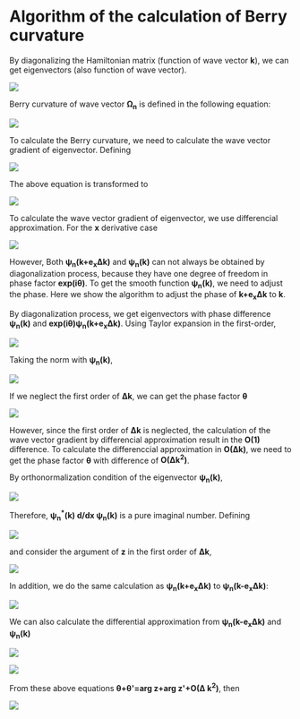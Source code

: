 # Algorithm of the calculation of Berry curvature
By diagonalizing the Hamiltonian matrix (function of wave vector **k**), we can get eigenvectors (also function of wave vector).
<p><img src="https://latex.codecogs.com/svg.latex?\fn_cm&space;\hat{H}(k)\psi_n(k)=\varepsilon_n\psi_n(k)"></p>

Berry curvature of wave vector **&Omega;<sub>n</sub>** is defined in the following equation:
<p><img src="https://latex.codecogs.com/svg.latex?\fn_cm&space;\Omega_n(k)=\text{i}\Bigl(\nabla_k\psi_n^*(k)\Bigr)\times\Bigl(\nabla_k\psi_n(k)\Bigr)"></p>

To calculate the Berry curvature, we need to calculate the wave vector gradient of eigenvector. Defining
<p><img src="https://latex.codecogs.com/svg.latex?\fn_cm&space;\chi_n(k)=\nabla_k\psi_n(k)"></p>
The above equation is transformed to
<p><img src="https://latex.codecogs.com/svg.latex?\fn_cm&space;\Omega_n(k)=\text{i}\chi_n^*(k)\times\chi_n(k)=\begin{pmatrix}-2\text{Im}(\chi_{n,y}^*(k)\chi_{n,z}(k))&space;\\&space;-2\text{Im}(\chi_{n,z}^*(k)\chi_{n,x}(k))&space;\\&space;-2\text{Im}(\chi_{n,x}^*(k)\chi_{n,y}(k))\end{pmatrix}"></p>

To calculate the wave vector gradient of eigenvector, we use differencial approximation. For the **x** derivative case
<p><img src="https://latex.codecogs.com/svg.latex?\fn_cm&space;\chi_{n,x}(k)=\frac{\psi_n(k&plus;e_x\Delta&space;k)-\psi_n(k)}{\Delta&space;k}&plus;\mathcal{O}(\Delta&space;k)"></p>

However, Both **&psi;<sub>n</sub>(k+e<sub>x</sub>&Delta;k)** and **&psi;<sub>n</sub>(k)** can not always be obtained by diagonalization process, because they have one degree of freedom in phase factor **exp(i&theta;)**. To get the smooth function **&psi;<sub>n</sub>(k)**, we need to adjust the phase. Here we show the algorithm to adjust the phase of **k+e<sub>x</sub>&Delta;k** to **k**.

By diagonalization process, we get eigenvectors with phase difference **&psi;<sub>n</sub>(k)** and **exp(i&theta;)&psi;<sub>n</sub>(k+e<sub>x</sub>&Delta;k)**. Using Taylor expansion in the first-order,
<p><img src="https://latex.codecogs.com/svg.latex?\fn_cm&space;e^{\text&space;i\theta}\psi_n(k&plus;e_x\Delta&space;k)=e^{\text&space;i\theta}\left(\psi_n(k)&plus;\Delta&space;k\cdot\frac{\partial}{\partial&space;x}\psi_n(k)&space;\right&space;)&plus;\mathcal{O}(\Delta&space;k^2)"></p>

Taking the norm with **&psi;<sub>n</sub>(k)**,
<p><img src="https://latex.codecogs.com/svg.latex?\fn_cm&space;z\equiv\psi_n^*(k)e^{\text&space;i\theta}\psi_n(k&plus;e_x\Delta&space;k)=e^{\text&space;i\theta}\left(1&plus;\Delta&space;k\cdot\psi_n(k)\frac{\partial}{\partial&space;x}\psi_n(k)&space;\right&space;)&plus;\mathcal{O}(\Delta&space;k^2)"></p>

If we neglect the first order of **&Delta;k**, we can get the phase factor **&theta;**
<p><img src="https://latex.codecogs.com/svg.latex?\fn_cm&space;\theta=\arg&space;z&plus;\mathcal{O}(\Delta&space;k)"></p>

However, since the first order of **&Delta;k** is neglected, the calculation of the wave vector gradient by differencial approximation result in the **O(1)** difference. To calculate the differenccial approximation in **O(&Delta;k)**, we need to get the phase factor **&theta;** with difference of **O(&Delta;k<sup>2</sup>)**.

By orthonormalization condition of the eigenvector **&psi;<sub>n</sub>(k)**,
<p><img src="https://latex.codecogs.com/svg.latex?\fn_cm&space;\frac{\partial}{\partial&space;x}\Bigl(\psi_n^*(k)\psi_n(k)\Bigr)=\psi_n^*(k)\frac{\partial}{\partial&space;x}\psi_n(k)&plus;\left(\psi_n^*(k)\frac{\partial}{\partial&space;x}\psi_n(k)\right)^*=0"></p>

Therefore, **&psi;<sub>n</sub><sup>*</sup>(k) d/dx &psi;<sub>n</sub>(k)** is a pure imaginal number. Defining
<p><img src="https://latex.codecogs.com/svg.latex?\fn_cm&space;\text&space;i\alpha=\psi_n^*(k)\frac{\partial}{\partial&space;x}\psi_n(k)\&space;\&space;(\alpha\in\mathbb{R})"></p>

and consider the argument of **z** in the first order of **&Delta;k**,
<p><img src="https://latex.codecogs.com/svg.latex?\fn_cm&space;\arg&space;z=\theta&plus;\alpha\Delta&space;k&plus;\mathcal{O}(\Delta&space;k^2)"></p>

In addition, we do the same calculation as **&psi;<sub>n</sub>(k+e<sub>x</sub>&Delta;k)** to **&psi;<sub>n</sub>(k-e<sub>x</sub>&Delta;k)**:
<p><img src="https://latex.codecogs.com/svg.latex?\fn_cm&space;z^\prime\equiv\psi_n^*(k)e^{\text&space;i\theta^\prime}\psi_n(k-e_x\Delta&space;k),\&space;\&space;\arg&space;z^\prime=\theta^\prime-\alpha\Delta&space;k&plus;\mathcal{O}(\Delta&space;k^2)"></p>

We can also calculate the differential approximation from **&psi;<sub>n</sub>(k-e<sub>x</sub>&Delta;k)** and **&psi;<sub>n</sub>(k)**
<p><img src="https://latex.codecogs.com/svg.latex?\fn_cm&space;\frac{\psi_n(k-e_x\Delta&space;k)-\psi_n(k)}{-\Delta&space;k}=\frac{\psi_n(k&plus;e_x\Delta&space;k)-\psi_n(k)}{\Delta&space;k}&plus;\mathcal{O}(\Delta&space;k)"></p>
<p><img src="https://latex.codecogs.com/svg.latex?\fn_cm&space;\therefore&space;\psi_n(k&plus;e_x\Delta&space;k)&plus;\psi_n(k-e_x\Delta&space;k)=2\psi_n(k)&plus;\mathcal{O}(\Delta&space;k^2)"></p>

From these above equations **&theta;+&theta;'=arg z+arg z'+O(&Delta; k<sup>2</sup>)**, then
<p><img src="https://latex.codecogs.com/svg.latex?\fn_cm&space;\begin{align*}&space;\psi_n(k&plus;e_x\Delta&space;k)\psi_n(k-e_x\Delta&space;k)&=e^{-\text&space;i(\theta&plus;\theta^\prime)}\Bigl(e^{\text&space;i\theta}\psi_n(k&plus;e_x\Delta&space;k)\Bigr)\Bigl(e^{\text&space;i\theta^\prime}\psi_n(k-e_x\Delta&space;k)\Bigr)\\&space;&=e^{-\text&space;i(\arg&space;z&plus;\arg&space;z^\prime)}\Bigl(e^{\text&space;i\theta}\psi_n(k&plus;e_x\Delta&space;k)\Bigr)\Bigl(e^{\text&space;i\theta^\prime}\psi_n(k-e_x\Delta&space;k)\Bigr)&plus;\mathcal{O}(\Delta&space;k^2)\\&space;&=\left(\frac{zz^\prime}{|z||z^\prime|}\right)^{-1}\Bigl(e^{\text&space;i\theta}\psi_n(k&plus;e_x\Delta&space;k)\Bigr)\Bigl(e^{\text&space;i\theta^\prime}\psi_n(k-e_x\Delta&space;k)\Bigr)&plus;\mathcal{O}(\Delta&space;k^2)&space;\end{align*}"></p>

